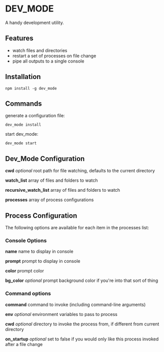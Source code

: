 # DEV\_MODE
A handy development utility.

## Features

- watch files and directories
- restart a set of processes on file change
- pipe all outputs to a single console

## Installation

    npm install -g dev_mode

## Commands

generate a configuration file:

    dev_mode install 

start dev\_mode:

    dev_mode start

## Dev\_Mode Configuration

**cwd** _optional_ root path for file watching, defaults to the current directory

**watch_list** array of files and folders to watch

**recursive\_watch\_list** array of files and folders to watch

**processes** array of process configurations

## Process Configuration

The following options are available for each item in the processes list:

### Console Options

**name** name to display in console

**prompt** prompt to display in console

**color** prompt color

**bg\_color** _optional_ prompt background color if you're into that sort of thing

### Command options

**command** command to invoke (including command-line arguments)

**env** _optional_ environment variables to pass to process

**cwd** _optional_ directory to invoke the process from, if different from current directory

**on\_startup** _optional_ set to false if you would only like this process invoked after a file change

